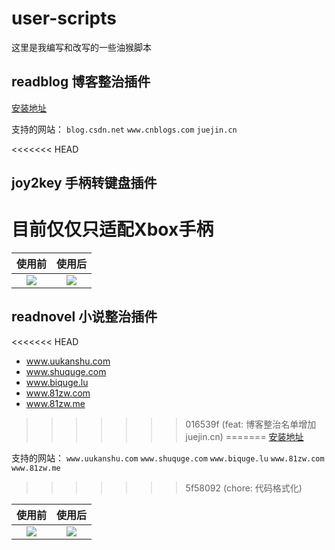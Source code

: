 # user-scripts

这里是我编写和改写的一些油猴脚本

## readblog 博客整治插件

[安装地址](https://greasyfork.org/zh-CN/scripts/436382-%E5%8D%9A%E5%AE%A2%E6%95%B4%E6%B2%BB)

支持的网站：
`blog.csdn.net`
`www.cnblogs.com`
`juejin.cn`

<<<<<<< HEAD
## joy2key 手柄转键盘插件

目前仅仅只适配Xbox手柄
=======
|使用前|使用后|
|:---:|:---:|
|![](https://static.gausszhou.top/data/image/github/csdn_1.png)|![](https://static.gausszhou.top/data/image/github/csdn_2.png)|


## readnovel 小说整治插件
<<<<<<< HEAD

- www.uukanshu.com
- www.shuquge.com
- www.biquge.lu
- www.81zw.com
- www.81zw.me
>>>>>>> 016539f (feat: 博客整治名单增加juejin.cn)
=======
[安装地址](https://greasyfork.org/zh-CN/scripts/429917-%E5%B0%8F%E8%AF%B4%E6%95%B4%E6%B2%BB)

支持的网站：
`www.uukanshu.com` 
`www.shuquge.com` 
`www.biquge.lu` 
`www.81zw.com` 
`www.81zw.me`
>>>>>>> 5f58092 (chore:  代码格式化)

|使用前|使用后|
|:---:|:---:|
|![](https://static.gausszhou.top/data/image/github/uukanshu_1.png)|![](https://static.gausszhou.top/data/image/github/uukanshu_2.png)|
